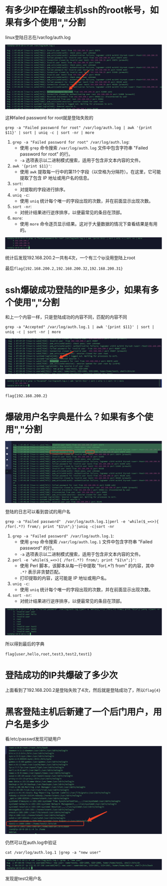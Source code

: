 # 有多少IP在爆破主机ssh的root帐号，如果有多个使用","分割

linux登陆日志在/var/log/auth.log

![image-20240119192149517](images/1.png)

这种failed password for root就是登陆失败的

```
grep -a "Failed password for root" /var/log/auth.log | awk '{print $11}' | sort | uniq -c | sort -nr | more
```

1. `grep -a "Failed password for root" /var/log/auth.log`:
   - 使用 `grep` 命令搜索 `/var/log/auth.log` 文件中包含字符串 "Failed password for root" 的行。
   - `-a` 选项表示以二进制模式搜索，适用于包含非文本内容的文件。
2. `awk '{print $11}'`:
   - 使用 `awk` 提取每一行中的第11个字段（以空格为分隔符）。在这里，它可能提取了包含 IP 地址或用户名的信息。
3. `sort`:
   - 对提取的字段进行排序。
4. `uniq -c`:
   - 使用 `uniq` 统计每个唯一的字段出现的次数，并在前面显示出现次数。
5. `sort -nr`:
   - 对统计结果进行逆序排序，以便最常见的条目在顶部。
6. `more`:
   - 使用 `more` 命令逐页显示结果。这对于大量数据的情况下查看结果是有用的。

![image-20240119192320525](images/2.png)

统计后发现192.168.200.2一共有4次，一个有三个ip没用登陆上root

最后`flag{192.168.200.2,192.168.200.32,192.168.200.31}`

# ssh爆破成功登陆的IP是多少，如果有多个使用","分割

和上一个内容一样，只是登陆成功的内容不同，匹配的内容不同

```
grep -a "Accepted" /var/log/auth.log.1 | awk '{print $11}' | sort | uniq -c | sort -nr | more
```

![image-20240119192700245](images/3.png)

![image-20240119192845869](images/4.png)

`flag{192.168.200.2}`

# 爆破用户名字典是什么？如果有多个使用","分割

![image-20240119193727091](images/5.png)

登陆的日志可以看到尝试的用户名

```
grep -a "Failed password"  /var/log/auth.log.1|perl -e 'while($_=<>){ /for(.*?) from/; print "$1\n";}'|uniq -c|sort -nr
```

1. `grep -a "Failed password" /var/log/auth.log.1`:
   - 使用 `grep` 命令搜索 `/var/log/auth.log.1` 文件中包含字符串 "Failed password" 的行。
   - `-a` 选项表示以二进制模式搜索，适用于包含非文本内容的文件。
2. `perl -e 'while($_=<>){ /for(.*?) from/; print "$1\n";}'`:
   - 使用 Perl 脚本，该脚本从每一行中提取 "for(.*?) from" 的内容，其中 `.*?` 表示非贪婪匹配。
   - 打印提取的内容，这可能是 IP 地址或用户名。
3. `uniq -c`:
   - 使用 `uniq` 统计每个唯一的字段出现的次数，并在前面显示出现次数。
4. `sort -nr`:
   - 对统计结果进行逆序排序，以便最常见的条目在顶部。

![image-20240119194216175](images/6.png)

所以得到最后的字典

`flag{user,hello,root,test3,test2,test1}`

# 登陆成功的IP共爆破了多少次

上面看到了192.168.200.2是登陆失败了4次，然后就是登陆成功了，所以`flag{4}`

# 黑客登陆主机后新建了一个后门用户，用户名是多少

看/etc/passwd发现可疑用户

![image-20240119194359070](images/7.png)

仍然可以在auth.log中验证

```
cat /var/log/auth.log.1 |grep -a "new user"
```

![image-20240119194456952](images/8.png)

发现是test2用户名